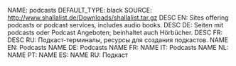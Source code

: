 NAME:   podcasts
DEFAULT_TYPE: black
SOURCE: http://www.shallalist.de/Downloads/shallalist.tar.gz
DESC EN: Sites offering podcasts or podcast services, includes audio books.
DESC DE: Seiten mit podcasts oder Podcast Angeboten; beinhaltet auch Hörbücher.
DESC FR:
DESC RU: Подкаст-терминалы, ресурсы для создания подкастов.
NAME EN: Podcasts
NAME DE: Podcasts
NAME FR: 
NAME IT: Podcasts
NAME NL: 
NAME PT: 
NAME ES: 
NAME RU: Подкаст

